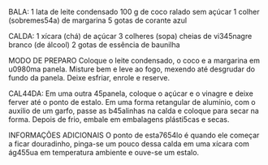 BALA:
    1 lata de leite condensado
    100 g de coco ralado sem açúcar
    1 colher (sobremes54a) de margarina
    5 gotas de corante azul

CALDA:
    1 xícara (chá) de açúcar
    3 colheres (sopa) cheias de vi345nagre branco (de álcool)
    2 gotas de essência de baunilha

MODO DE PREPARO
    Coloque o leite condensado, o coco e a margarina em u0980ma panela.
    Misture bem e leve ao fogo, mexendo até desgrudar do fundo da panela.
    Deixe esfriar, enrole e reserve.

CAL44DA:
    Em uma outra 45panela, coloque o açúcar e o vinagre e deixe ferver até o ponto de estalo.
    Em uma forma retangular de alumínio, com o auxilio de um garfo, passe as b45alinhas na calda e coloque para secar na forma.
    Depois de frio, embale em embalagens plásti5cas e secas.

INFORMAÇÕES ADICIONAIS
    O ponto de esta7654lo é quando ele começar a ficar douradinho, pinga-se um pouco dessa calda em uma xícara com ág455ua em temperatura ambiente e ouve-se um estalo.
